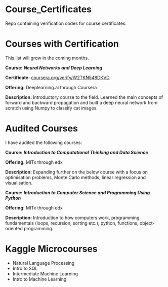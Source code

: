 # Course_Certificates

Repo containing verification codes for course certificates.


# Courses with Certification

This list will grow in the coming months.

**Course:** ***Neural Networks and Deep Learning***

**Certificate:** <a href="url">coursera.org/verify/W2TKN548DKVD</a>

**Offering:** Deeplearning.ai through Coursera

**Description:** Introductory course to the field. Learned the main concepts of forward and backward propagation and built a deep neural network from scratch using Numpy to classify cat images.


# Audited Courses

I have audited the following courses:

**Course:** ***Introduction to Computational Thinking and Data Science***

**Offering:** MITx through edx

**Description:** Expanding further on the below course with a focus on optimisation problems, Monte Carlo methods, linear regression and visualisation. 


**Course:** ***Introduction to Computer Science and Programming Using Python***

**Offering:** MITx through edx

**Description:** Introduction to how computers work, programming fundamentals (loops, recursion, sorting etc.), python, functions, object-oriented programming.

# Kaggle Microcourses
* Natural Language Processing
* Intro to SQL
* Intermediate Machine Learning
* Intro to Machine Learning

